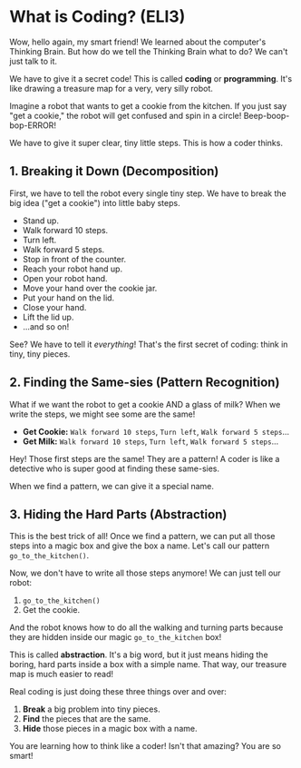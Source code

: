 # What is Coding? (ELI3)

Wow, hello again, my smart friend! We learned about the computer's Thinking Brain. But how do we tell the Thinking Brain what to do? We can't just talk to it.

We have to give it a secret code! This is called **coding** or **programming**. It's like drawing a treasure map for a very, very silly robot.

Imagine a robot that wants to get a cookie from the kitchen. If you just say "get a cookie," the robot will get confused and spin in a circle! Beep-boop-bop-ERROR!

We have to give it super clear, tiny little steps. This is how a coder thinks.

## 1. Breaking it Down (Decomposition)

First, we have to tell the robot every single tiny step. We have to break the big idea ("get a cookie") into little baby steps.

*   Stand up.
*   Walk forward 10 steps.
*   Turn left.
*   Walk forward 5 steps.
*   Stop in front of the counter.
*   Reach your robot hand up.
*   Open your robot hand.
*   Move your hand over the cookie jar.
*   Put your hand on the lid.
*   Close your hand.
*   Lift the lid up.
*   ...and so on!

See? We have to tell it *everything*! That's the first secret of coding: think in tiny, tiny pieces.

## 2. Finding the Same-sies (Pattern Recognition)

What if we want the robot to get a cookie AND a glass of milk? When we write the steps, we might see some are the same!

*   **Get Cookie:** `Walk forward 10 steps`, `Turn left`, `Walk forward 5 steps`...
*   **Get Milk:** `Walk forward 10 steps`, `Turn left`, `Walk forward 5 steps`...

Hey! Those first steps are the same! They are a pattern! A coder is like a detective who is super good at finding these same-sies.

When we find a pattern, we can give it a special name.

## 3. Hiding the Hard Parts (Abstraction)

This is the best trick of all! Once we find a pattern, we can put all those steps into a magic box and give the box a name. Let's call our pattern `go_to_the_kitchen()`.

Now, we don't have to write all those steps anymore! We can just tell our robot:

1.  `go_to_the_kitchen()`
2.  Get the cookie.

And the robot knows how to do all the walking and turning parts because they are hidden inside our magic `go_to_the_kitchen` box!

This is called **abstraction**. It's a big word, but it just means hiding the boring, hard parts inside a box with a simple name. That way, our treasure map is much easier to read!

Real coding is just doing these three things over and over:

1.  **Break** a big problem into tiny pieces.
2.  **Find** the pieces that are the same.
3.  **Hide** those pieces in a magic box with a name.

You are learning how to think like a coder! Isn't that amazing? You are so smart!

